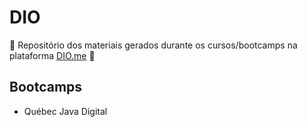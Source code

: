 # DIO
:construction: Repositório dos materiais gerados durante os cursos/bootcamps na plataforma [DIO.me](https://www.dio.me/) :construction:

## Bootcamps
- Québec Java Digital
